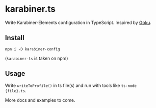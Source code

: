 # karabiner.ts

Write Karabiner-Elements configuration in TypeScript. Inspired by [Goku](https://github.com/yqrashawn/GokuRakuJoudo). 

## Install

    npm i -D karabiner-config

(`karabiner-ts` is taken on npm)

## Usage

Write `writeToProfile()` in ts file(s) and run with tools like `ts-node {file}.ts`.

More docs and examples to come. 